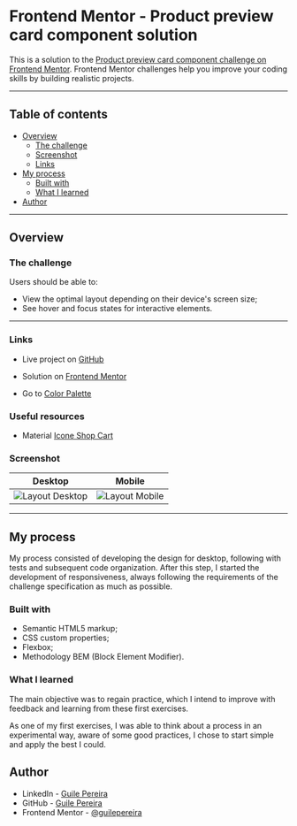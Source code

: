 # Frontend Mentor - Product preview card component solution

This is a solution to the [Product preview card component challenge on Frontend Mentor](https://www.frontendmentor.io/challenges/product-preview-card-component-GO7UmttRfa). Frontend Mentor challenges help you improve your coding skills by building realistic projects.

-------

## Table of contents

- [Overview](#overview)
  - [The challenge](#the-challenge)
  - [Screenshot](#screenshot)
  - [Links](#links)
- [My process](#my-process)
  - [Built with](#built-with)
  - [What I learned](#what-i-learned)
- [Author](#author)

-------

## Overview

  ### **The challenge**

  Users should be able to:

  - View the optimal layout depending on their device's screen size;
  - See hover and focus states for interactive elements.

-------
### Links

- Live project on [GitHub](https://guilepereira.github.io/html-css/product-preview-card/)

- Solution on [Frontend Mentor](https://www.frontendmentor.io/solutions/product-preview-card-using-bem-pWNH_SaSjY)

- Go to [Color Palette](https://www.figma.com/file/ZCy5dgKUNO4yVVAtLaMjyZ/FM-%7C-Product-Preview-Card-%7C-Style-Guide?node-id=0%3A1)

### Useful resources

- Material [Icone Shop Cart](https://fonts.google.com/icons?selected=Material%20Symbols%20Outlined%3Ashopping_cart%3AFILL%400%3Bwght%40400%3BGRAD%400%3Bopsz%4048)

### Screenshot
| Desktop | Mobile |
|---|---|
|![Layout Desktop](../product-preview-card/screenshots/FM__productPreviewCard--Desktop.png)|![Layout Mobile](../product-preview-card/screenshots/FM__productPreviewCard--Mobile.png)|

-------


## My process

My process consisted of developing the design for desktop, following with tests and subsequent code organization. After this step, I started the development of responsiveness, always following the requirements of the challenge specification as much as possible.

### Built with

- Semantic HTML5 markup;
- CSS custom properties;
- Flexbox;
- Methodology BEM (Block Element Modifier).

### What I learned

The main objective was to regain practice, which I intend to improve with feedback and learning from these first exercises.

As one of my first exercises, I was able to think about a process in an experimental way, aware of some good practices, I chose to start simple and apply the best I could.

## Author

- LinkedIn - [Guile Pereira](https://www.linkedin.com/in/guilevpereira/)
- GitHub - [Guile Pereira](https://github.com/guilepereira)
- Frontend Mentor - [@guilepereira](https://www.frontendmentor.io/profile/guilepereira)
